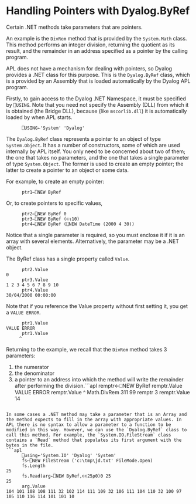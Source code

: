 # Handling Pointers with Dyalog.ByRef

Certain .NET methods take parameters that are pointers.

An example is the `DivRem` method that is provided by the `System.Math` class. This method performs an integer division, returning the quotient as its result, and the remainder in an address specified as a pointer by the calling program.

APL does not have a mechanism for dealing with pointers, so Dyalog provides a .NET class for this purpose. This is the `Dyalog.ByRef` class, which is a provided by an Assembly that is loaded automatically by the Dyalog APL program.

Firstly, to gain access to the Dyalog .NET Namespace, it must be specified by `⎕USING`. Note that you need not specify the Assembly (DLL) from which it is obtained (the  Bridge DLL), because (like `mscorlib.dll`) it is automatically loaded by when APL starts.
```apl
      ⎕USING←'System' 'Dyalog'
```

The `Dyalog.ByRef` class represents a pointer to an object of type `System.Object`. It has a number of constructors, some of which are used internally by APL itself. You only need to be concerned about two of them; the one that takes no parameters, and the one that takes a single parameter of type `System.Object`. The former is used to create an empty pointer; the latter to create a pointer to an object or some data.

For example, to create an empty pointer:
```apl
      ptr1←⎕NEW ByRef
```

Or, to create pointers to specific values,
```apl
      ptr2←⎕NEW ByRef 0
      ptr3←⎕NEW ByRef (⊂⍳10)
      ptr4←⎕NEW ByRef (⎕NEW DateTime (2000 4 30))
```

Notice that a single parameter is required, so you must enclose it if it is an array with several elements. Alternatively, the parameter may be a .NET object.

The ByRef class has a single property called `Value`.
```apl
      ptr2.Value
0
      ptr3.Value
1 2 3 4 5 6 7 8 9 10
      ptr4.Value
30/04/2000 00:00:00
```

Note that if you reference the Value property without first setting it, you get a `VALUE ERROR`.
```apl
      ptr1.Value
VALUE ERROR
      ptr1.Value
     ^
```

Returning to the example, we recall that the `DivRem` method takes 3 parameters:

1. the numerator
2. the denominator
3. a pointer to an address into which the method will write the remainder after performing the division.```apl
      remptr←⎕NEW ByRef
      remptr.Value
VALUE ERROR
      remptr.Value
      ^
      Math.DivRem 311 99 remptr
3
      remptr.Value
14
```

In some cases a .NET method may take a parameter that is an Array and the method expects to fill in the array with appropriate values. In APL there is no syntax to allow a parameter to a function to be modified in this way. However, we can use the `Dyalog.ByRef` class to call this method. For example, the `System.IO.FileStream` class contains a `Read` method that populates its first argument with the bytes in the file.
```apl
      ⎕using←'System.IO' 'Dyalog' 'System'
      fs←⎕NEW FileStream ('c:\tmp\jd.txt' FileMode.Open) 
      fs.Length
25
      fs.Read(arg←⎕NEW ByRef,⊂⊂25⍴0)0 25
25
      arg.Value
104 101 108 108 111 32 102 114 111 109 32 106 111 104 110 32 100 97 105 110 116 114 101 101 10
```
